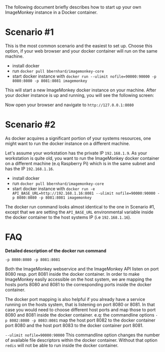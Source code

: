 The following document briefly describes how to start up your own ImageMonkey instance in a Docker container. 

# Scenario #1
This is the most common scenario and the easiest to set up. Choose this option, if your web browser and your docker container will run on the same machine. 

* install docker
* run `docker pull bbernhard/imagemonkey-core`
* start docker instance with `docker run --ulimit nofile=90000:90000 -p 8080:8080 -p 8081:8081 imagemonkey`

This will start a new ImageMonkey docker instance on your machine. After your docker instance is up and running, you will see the following screen: 

Now open your browser and navigate to `http://127.0.0.1:8080`

# Scenario #2
As docker acquires a significant portion of your systems resources, one might want to run the docker instance on a different machine. 

Let's assume your workstation has the private IP `192.168.1.9`. As your workstation is quite old, you want to run the ImageMonkey docker container on a different machine (e.q Raspberry Pi) which is in the same subnet and has the IP `192.168.1.16`. 

* install docker
* run `docker pull bbernhard/imagemonkey-core`
* start docker instance with `docker run -e API_BASE_URL=http://192.168.1.16:8081 --ulimit nofile=90000:90000 -p 8080:8080 -p 8081:8081 imagemonkey`

The docker run command looks almost identical to the one in Scenario #1, except that we are setting the `API_BASE_URL` environmental variable inside the docker container to the host systems IP (i.e `192.168.1.16`).

# FAQ
**Detailed description of the docker run command** 

`-p 8080:8080 -p 8081:8081`

Both the ImageMonkey webservice and the ImageMonkey API listen on port 8080 resp. port 8081 inside the docker container.
In order to make ImageMonkey easily accessible on the host system, we are mapping the hosts ports 8080 and 8081 
to the corresponding ports inside the docker container. 

The docker port mapping is also helpful if you already have a service running on the hosts system, that is listening on port 8080 or 8081. In that case you would need to choose different host ports and map those to port 8080 and 8081 inside the docker container. e.q: the commandline options `-p 8082:8080 -p 8083:8081` map the host port 8082 to the docker container port 8080 and the host port 8083 to the docker container port 8081. 

`--ulimit nofile=90000:90000` This commandline option changes the number of available file descriptors within the docker container. Without that option `redis` will not be able to run inside the docker container. 

